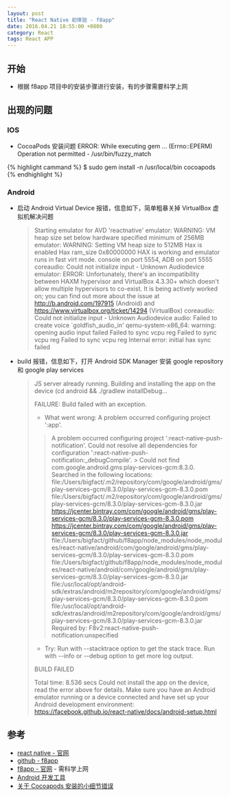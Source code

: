 ```yaml
---
layout: post
title: "React Native 初体验 - f8app"
date: 2016.04.21 18:55:00 +0800
category: React
tags: React APP
---
```


## 开始

* 根据 f8app 项目中的安装步骤进行安装，有的步骤需要科学上网

## 出现的问题

### IOS

* CocoaPods 安装问题
  ERROR:  While executing gem ... (Errno::EPERM) Operation not permitted - /usr/bin/fuzzy_match
  
{% highlight cammand %}
  $ sudo gem install -n /usr/local/bin cocoapods
{% endhighlight %}

### Android

* 启动 Android Virtual Device 报错，信息如下，简单粗暴关掉 VirtualBox 虚拟机解决问题

  > Starting emulator for AVD 'reactnative'
  > emulator: WARNING: VM heap size set below hardware specified minimum of 256MB
  > emulator: WARNING: Setting VM heap size to 512MB
  > Hax is enabled
  > Hax ram_size 0x80000000
  > HAX is working and emulator runs in fast virt mode.
  > console on port 5554, ADB on port 5555
  > coreaudio: Could not initialize input - Unknown Audiodevice
  > emulator: ERROR: Unfortunately, there's an incompatibility between HAXM hypervisor and VirtualBox 4.3.30+ which doesn't allow multiple hypervisors to co-exist.  It is being actively worked on; you can find out more about the issue at http://b.android.com/197915 (Android) and   https://www.virtualbox.org/ticket/14294 (VirtualBox)
  > coreaudio: Could not initialize input - Unknown Audiodevice
  > audio: Failed to create voice `goldfish_audio_in'
  > qemu-system-x86_64: warning: opening audio input failed
  > Failed to sync vcpu reg
  > Failed to sync vcpu reg
  > Failed to sync vcpu reg
  > Internal error: initial hax sync failed

* build 报错，信息如下，打开 Android SDK Manager 安装 google repository 和 google play services

  > JS server already running.
  > Building and installing the app on the device (cd android && ./gradlew installDebug...
  > 
  > FAILURE: Build failed with an exception.
  > 
  > * What went wrong:
  > A problem occurred configuring project ':app'.
  > > A problem occurred configuring project ':react-native-push-notification'.
  >    > Could not resolve all dependencies for configuration ':react-native-push-notification:_debugCompile'.
  >       > Could not find com.google.android.gms:play-services-gcm:8.3.0.
  >         Searched in the following locations:
  >             file:/Users/bigfact/.m2/repository/com/google/android/gms/play-services-gcm/8.3.0/play-services-gcm-8.3.0.pom
  >             file:/Users/bigfact/.m2/repository/com/google/android/gms/play-services-gcm/8.3.0/play-services-gcm-8.3.0.jar
  >             https://jcenter.bintray.com/com/google/android/gms/play-services-gcm/8.3.0/play-services-gcm-8.3.0.pom
  >             https://jcenter.bintray.com/com/google/android/gms/play-services-gcm/8.3.0/play-services-gcm-8.3.0.jar
  >             file:/Users/bigfact/github/f8app/node_modules/node_modules/react-native/android/com/google/android/gms/play-services-gcm/8.3.0/play-services-gcm-8.3.0.pom
  >             file:/Users/bigfact/github/f8app/node_modules/node_modules/react-native/android/com/google/android/gms/play-services-gcm/8.3.0/play-services-gcm-8.3.0.jar
  >             file:/usr/local/opt/android-sdk/extras/android/m2repository/com/google/android/gms/play-services-gcm/8.3.0/play-services-gcm-8.3.0.pom
  >             file:/usr/local/opt/android-sdk/extras/android/m2repository/com/google/android/gms/play-services-gcm/8.3.0/play-services-gcm-8.3.0.jar
  >         Required by:
  >             F8v2:react-native-push-notification:unspecified
  > 
  > * Try:
  > Run with --stacktrace option to get the stack trace. Run with --info or --debug option to get more log output.
  > 
  > BUILD FAILED
  > 
  > Total time: 8.536 secs
  > Could not install the app on the device, read the error above for details.
  > Make sure you have an Android emulator running or a device connected and have
  > set up your Android development environment:
  > https://facebook.github.io/react-native/docs/android-setup.html

## 参考

* [react native - 官网](http://facebook.github.io/react-native/)
* [github - f8app](https://github.com/bigfact/f8app)
* [f8app - 官网](http://makeitopen.com/) - 需科学上网
* [Android 开发工具](http://androiddevtools.cn/)
* [关于 Cocoapods 安装的小细节错误](http://blog.sina.com.cn/s/blog_aac63dce0102w9q9.html)